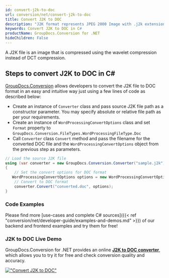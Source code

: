 ```yaml
---
id: convert-j2k-to-doc
url: conversion/net/convert-j2k-to-doc
title: Convert J2K to DOC
description: "J2K format represents JPEG 2000 Image with .j2k extension. Learn how to convert J2K to DOC file programmatically in C# language using GroupDocs.Conversion for .NET library."
keywords: Convert J2K to DOC in C#
productName: GroupDocs.Conversion for .NET
hideChildren: False
---
```


A J2K file is an image that is compressed using the wavelet compression instead of DCT compression.

## Steps to convert J2K to DOC in C#

[GroupDocs.Conversion](https://products.groupdocs.com/conversion/net) allows developers to convert the J2K file to DOC format in an easy and intuitive way just using a few lines of code as described below:

* Create an instance of `Converter` class and pass source J2K file path as a constructor parameter. You may specify absolute or relative file path as per your requirements. 
* Create an instance of `WordProcessingConvertOptions` class and set `Format` property to `GroupDocs.Conversion.FileTypes.WordProcessingFileType.Doc`
* Call `Converter` class `Convert` method and pass the filename for the converted DOC file and the `WordProcessingConvertOptions` object from the previous step as parameters.

```csharp
// Load the source J2K file
using (var converter = new GroupDocs.Conversion.Converter("sample.j2k"))
{
    // Set the convert options for DOC format
   WordProcessingConvertOptions options = new WordProcessingConvertOptions { Format = GroupDocs.Conversion.FileTypes.WordProcessingFileType.Doc };
    // Convert to DOC format
    converter.Convert("converted.doc", options);
}
```

### Code Examples

Please find more [use-cases and complete C# sources]({{< ref "conversion/net/developer-guide/examples-and-demos.md" >}}) of our backend and frontend examples and try them for free!

### J2K to DOC Live Demo

GroupDocs.Conversion for .NET provides an online [**J2K to DOC converter**](https://products.groupdocs.app/conversion/j2k-to-doc), which allows you to try it for free and check conversion quality and accuracy.

[!["Convert J2K to DOC"](conversion/net/images/convert-to-doc/convert-j2k-to-doc.png)](https://products.groupdocs.app/conversion/j2k-to-doc)
